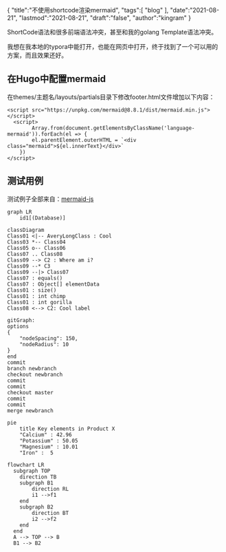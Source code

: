 {
  "title":"不使用shortcode渲染mermaid",
  "tags":[
    "blog"
  ],
  "date":"2021-08-21",
  "lastmod":"2021-08-21",
  "draft":"false",
  "author":"kingram"
}

ShortCode语法和很多前端语法冲突，甚至和我的golang Template语法冲突。

我想在我本地的typora中能打开，也能在网页中打开，终于找到了一个可以用的方案，而且效果还好。

## 在Hugo中配置mermaid
在themes/主题名/layouts/partials目录下修改footer.html文件增加以下内容：
```
<script src="https://unpkg.com/mermaid@8.8.1/dist/mermaid.min.js"></script>
  <script>
        Array.from(document.getElementsByClassName('language-mermaid')).forEach(el => {
        el.parentElement.outerHTML = `<div class="mermaid">${el.innerText}</div>`
    })
</script>
```
## 测试用例
测试例子全部来自：[mermaid-js](https://mermaid-js.github.io/mermaid/#/)
```mermaid
graph LR
    id1[(Database)]
```


```mermaid
classDiagram
Class01 <|-- AveryLongClass : Cool
Class03 *-- Class04
Class05 o-- Class06
Class07 .. Class08
Class09 --> C2 : Where am i?
Class09 --* C3
Class09 --|> Class07
Class07 : equals()
Class07 : Object[] elementData
Class01 : size()
Class01 : int chimp
Class01 : int gorilla
Class08 <--> C2: Cool label
```

```mermaid
gitGraph:
options
{
    "nodeSpacing": 150,
    "nodeRadius": 10
}
end
commit
branch newbranch
checkout newbranch
commit
commit
checkout master
commit
commit
merge newbranch
```


```mermaid
pie
    title Key elements in Product X
    "Calcium" : 42.96
    "Potassium" : 50.05
    "Magnesium" : 10.01
    "Iron" :  5
```



```mermaid
flowchart LR
  subgraph TOP
    direction TB
    subgraph B1
        direction RL
        i1 -->f1
    end
    subgraph B2
        direction BT
        i2 -->f2
    end
  end
  A --> TOP --> B
  B1 --> B2
```





